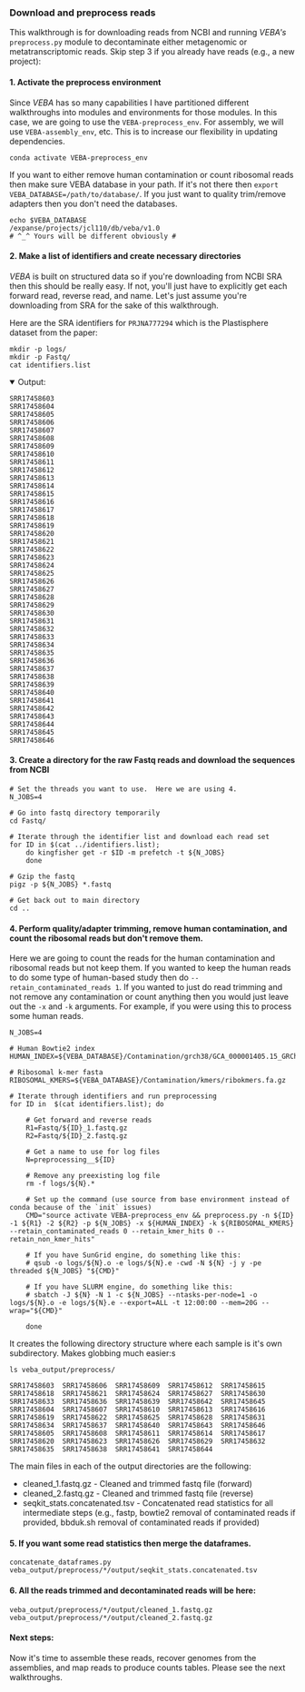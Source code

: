 ### Download and preprocess reads
This walkthrough is for downloading reads from NCBI and running *VEBA's* `preprocess.py` module to decontaminate either metagenomic or metatranscriptomic reads.  Skip step 3 if you already have reads (e.g., a new project):

#### 1. Activate the preprocess environment 
Since *VEBA* has so many capabilities I have partitioned different walkthroughs into modules and environments for those modules.  In this case, we are going to use the `VEBA-preprocess_env`.  For assembly, we will use `VEBA-assembly_env`, etc.  This is to increase our flexibility in updating dependencies.
```
conda activate VEBA-preprocess_env
```

If you want to either remove human contamination or count ribosomal reads then make sure VEBA database in your path.  If it's not there then `export VEBA_DATABASE=/path/to/database/`.  If you just want to quality trim/remove adapters then you don't need the databases.

```
echo $VEBA_DATABASE
/expanse/projects/jcl110/db/veba/v1.0 
# ^_^ Yours will be different obviously #
```

#### 2. Make a list of identifiers and create necessary directories
*VEBA* is built on structured data so if you're downloading from NCBI SRA then this should be really easy.  If not, you'll just have to explicitly get each forward read, reverse read, and name.  Let's just assume you're downloading from SRA for the sake of this walkthrough.

Here are the SRA identifiers for `PRJNA777294` which is the Plastisphere dataset from the paper:

```
mkdir -p logs/
mkdir -p Fastq/
cat identifiers.list
```


<details open>
<summary>Output:</summary>

```
SRR17458603
SRR17458604
SRR17458605
SRR17458606
SRR17458607
SRR17458608
SRR17458609
SRR17458610
SRR17458611
SRR17458612
SRR17458613
SRR17458614
SRR17458615
SRR17458616
SRR17458617
SRR17458618
SRR17458619
SRR17458620
SRR17458621
SRR17458622
SRR17458623
SRR17458624
SRR17458625
SRR17458626
SRR17458627
SRR17458628
SRR17458629
SRR17458630
SRR17458631
SRR17458632
SRR17458633
SRR17458634
SRR17458635
SRR17458636
SRR17458637
SRR17458638
SRR17458639
SRR17458640
SRR17458641
SRR17458642
SRR17458643
SRR17458644
SRR17458645
SRR17458646
```

</details>

#### 3. Create a directory for the raw Fastq reads and download the sequences from NCBI

```
# Set the threads you want to use.  Here we are using 4.
N_JOBS=4

# Go into fastq directory temporarily
cd Fastq/

# Iterate through the identifier list and download each read set
for ID in $(cat ../identifiers.list);
	do kingfisher get -r $ID -m prefetch -t ${N_JOBS}
	done
	
# Gzip the fastq	
pigz -p ${N_JOBS} *.fastq

# Get back out to main directory
cd ..
```

#### 4. Perform quality/adapter trimming, remove human contamination, and count the ribosomal reads but don't remove them.

Here we are going to count the reads for the human contamination and ribosomal reads but not keep them.  If you wanted to keep the human reads to do some type of human-based study then do `--retain_contaminated_reads 1`.  If you wanted to just do read trimming and not remove any contamination or count anything then you would just leave out the `-x` and `-k` arguments.  For example, if you were using this to process some human reads.

```
N_JOBS=4

# Human Bowtie2 index
HUMAN_INDEX=${VEBA_DATABASE}/Contamination/grch38/GCA_000001405.15_GRCh38_no_alt_analysis_set.fna.bowtie_index

# Ribosomal k-mer fasta
RIBOSOMAL_KMERS=${VEBA_DATABASE}/Contamination/kmers/ribokmers.fa.gz

# Iterate through identifiers and run preprocessing
for ID in  $(cat identifiers.list); do

	# Get forward and reverse reads
	R1=Fastq/${ID}_1.fastq.gz
	R2=Fastq/${ID}_2.fastq.gz
	
	# Get a name to use for log files
	N=preprocessing__${ID}
	
	# Remove any preexisting log file
	rm -f logs/${N}.*
	
	# Set up the command (use source from base environment instead of conda because of the `init` issues)
	CMD="source activate VEBA-preprocess_env && preprocess.py -n ${ID} -1 ${R1} -2 ${R2} -p ${N_JOBS} -x ${HUMAN_INDEX} -k ${RIBOSOMAL_KMERS} --retain_contaminated_reads 0 --retain_kmer_hits 0 --retain_non_kmer_hits"
	
	# If you have SunGrid engine, do something like this:
	# qsub -o logs/${N}.o -e logs/${N}.e -cwd -N ${N} -j y -pe threaded ${N_JOBS} "${CMD}"
	
	# If you have SLURM engine, do something like this:
	# sbatch -J ${N} -N 1 -c ${N_JOBS} --ntasks-per-node=1 -o logs/${N}.o -e logs/${N}.e --export=ALL -t 12:00:00 --mem=20G --wrap="${CMD}"
	
	done
```

It creates the following directory structure where each sample is it's own subdirectory.  Makes globbing much easier:s

```
ls veba_output/preprocess/

SRR17458603  SRR17458606  SRR17458609  SRR17458612  SRR17458615  SRR17458618  SRR17458621  SRR17458624  SRR17458627  SRR17458630  SRR17458633  SRR17458636  SRR17458639  SRR17458642  SRR17458645
SRR17458604  SRR17458607  SRR17458610  SRR17458613  SRR17458616  SRR17458619  SRR17458622  SRR17458625  SRR17458628  SRR17458631  SRR17458634  SRR17458637  SRR17458640  SRR17458643  SRR17458646
SRR17458605  SRR17458608  SRR17458611  SRR17458614  SRR17458617  SRR17458620  SRR17458623  SRR17458626  SRR17458629  SRR17458632  SRR17458635  SRR17458638  SRR17458641  SRR17458644
```

The main files in each of the output directories are the following: 

* cleaned_1.fastq.gz - Cleaned and trimmed fastq file (forward)
* cleaned_2.fastq.gz - Cleaned and trimmed fastq file (reverse)
* seqkit_stats.concatenated.tsv - Concatenated read statistics for all intermediate steps (e.g., fastp, bowtie2 removal of contaminated reads if provided, bbduk.sh removal of contaminated reads if provided)

#### 5. If you want some read statistics then merge the dataframes.

```
concatenate_dataframes.py  veba_output/preprocess/*/output/seqkit_stats.concatenated.tsv
```

#### 6. All the reads trimmed and decontaminated reads will be here:
```
veba_output/preprocess/*/output/cleaned_1.fastq.gz
veba_output/preprocess/*/output/cleaned_2.fastq.gz
```

#### Next steps:

Now it's time to assemble these reads, recover genomes from the assemblies, and map reads to produce counts tables.  Please see the next walkthroughs.